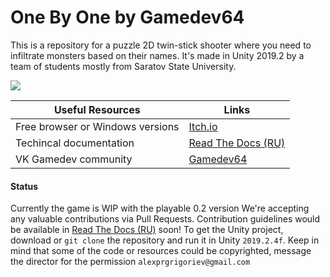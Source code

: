 # __One By One__ by Gamedev64

This is a repository for a puzzle 2D twin-stick shooter where you need to infiltrate monsters based on their names.
It's made in Unity 2019.2 by a team of students mostly from Saratov State University. 

![](https://sun9-27.userapi.com/c857336/v857336832/2d051/sULrNz2Js7g.jpg)

| Useful Resources | Links |
| ------ | ------ |
| Free browser or Windows versions | [Itch.io] |
| Techincal documentation | [Read The Docs (RU)] |
| VK Gamedev community | [Gamedev64] |

#### Status
Currently the game is WIP with the playable 0.2 version
We're accepting any valuable contributions via Pull Requests. Contribution guidelines would be available in [Read The Docs (RU)] soon!
To get the Unity project, download or `git clone` the repository and run it in Unity `2019.2.4f`.
Keep in mind that some of the code or resources could be copyrighted, message the director for the permission  `alexprgrigoriev@gmail.com`  


   [Itch.io]: <https://gamedev64.itch.io/one-by-one>
   [Read The Docs (RU)]: <https://onebyone.readthedocs.io/ru/latest/>
   [Gamedev64]: <https://vk.com/gamedev64>
